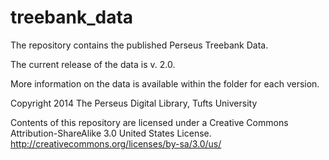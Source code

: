 treebank_data
=============

The repository contains the published Perseus Treebank Data. 

The current release of the data is v. 2.0. 

More information on the data is available within the folder for each version. 

Copyright 2014 The Perseus Digital Library, Tufts University

Contents of this repository are licensed under a Creative Commons Attribution-ShareAlike 3.0 United States License. http://creativecommons.org/licenses/by-sa/3.0/us/
